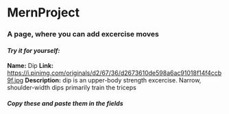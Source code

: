 # MernProject
### A page, where you can add excercise moves
#### *Try it for yourself:*
**Name:** Dip
**Link:** https://i.pinimg.com/originals/d2/67/36/d2673610de598a6ac91018f14f4ccb9f.jpg
**Description:** dip is an upper-body strength excercise. Narrow, shoulder-width dips primarily train the triceps
##### Copy these and paste them in the fields
